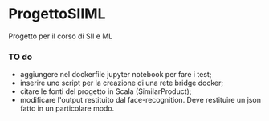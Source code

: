 # ProgettoSIIML
Progetto per il corso di SII e ML

### TO do
* aggiungere nel dockerfile jupyter notebook per fare i test;
* inserire uno script per la creazione di una rete bridge docker;
* citare le fonti del progetto in Scala (SimilarProduct);
* modificare l'output restituito dal face-recognition. Deve restituire un json fatto in un particolare modo.